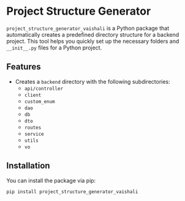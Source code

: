 # Project Structure Generator

`project_structure_generator_vaishali` is a Python package that automatically creates a predefined directory structure for a backend project. This tool helps you quickly set up the necessary folders and `__init__.py` files for a Python project.

## Features

- Creates a `backend` directory with the following subdirectories:
  - `api/controller`
  - `client`
  - `custom_enum`
  - `dao`
  - `db`
  - `dto`
  - `routes`
  - `service`
  - `utils`
  - `vo`

## Installation

You can install the package via pip:

```bash
pip install project_structure_generator_vaishali
